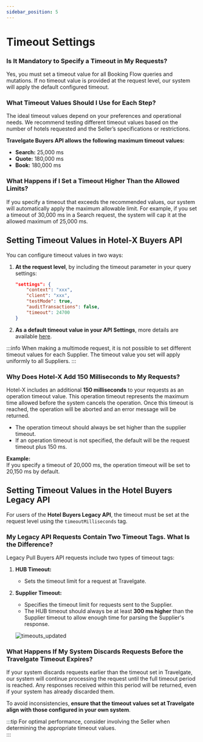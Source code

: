 ```yaml
---
sidebar_position: 5
---
```


# Timeout Settings

### Is It Mandatory to Specify a Timeout in My Requests?
Yes, you must set a timeout value for all Booking Flow queries and mutations. If no timeout value is provided at the request level, our system will apply the default configured timeout.

### What Timeout Values Should I Use for Each Step?
The ideal timeout values depend on your preferences and operational needs. We recommend testing different timeout values based on the number of hotels requested and the Seller’s specifications or restrictions.

**Travelgate Buyers API allows the following maximum timeout values:**

- **Search:** 25,000 ms
- **Quote:** 180,000 ms
- **Book:** 180,000 ms

### What Happens if I Set a Timeout Higher Than the Allowed Limits?
If you specify a timeout that exceeds the recommended values, our system will automatically apply the maximum allowable limit. For example, if you set a timeout of 30,000 ms in a Search request, the system will cap it at the allowed maximum of 25,000 ms.

## Setting Timeout Values in Hotel-X Buyers API
You can configure timeout values in two ways:

1. **At the request level**, by including the timeout parameter in your query settings:

    ```json
    "settings": {
        "context": "xxx",
        "client": "xxx",
        "testMode": true,
        "auditTransactions": false,
        "timeout": 24700
    }
    ```

2. **As a default timeout value in your API Settings**, more details are available [here](/kb/connections/connections-settings).

:::info 
When making a multimode request, it is not possible to set different timeout values for each Supplier. The timeout value you set will apply uniformly to all Suppliers.
:::

### Why Does Hotel-X Add 150 Milliseconds to My Requests?
Hotel-X includes an additional **150 milliseconds** to your requests as an operation timeout value. This operation timeout represents the maximum time allowed before the system cancels the operation. Once this timeout is reached, the operation will be aborted and an error message will be returned.

- The operation timeout should always be set higher than the supplier timeout.
- If an operation timeout is not specified, the default will be the request timeout plus 150 ms.

**Example:**  
If you specify a timeout of 20,000 ms, the operation timeout will be set to 20,150 ms by default.

## Setting Timeout Values in the Hotel Buyers Legacy API
For users of the **Hotel Buyers Legacy API**, the timeout must be set at the request level using the `timeoutMilliseconds` tag.

### My Legacy API Requests Contain Two Timeout Tags. What Is the Difference?
Legacy Pull Buyers API requests include two types of timeout tags:

1. **HUB Timeout:**  
   - Sets the timeout limit for a request at Travelgate.

2. **Supplier Timeout:**  
   - Specifies the timeout limit for requests sent to the Supplier.  
   - The HUB timeout should always be at least **300 ms higher** than the Supplier timeout to allow enough time for parsing the Supplier's response.

   ![timeouts_updated](https://storage.travelgate.com/kbase/timeouts_updated.jpg)

### What Happens If My System Discards Requests Before the Travelgate Timeout Expires?
If your system discards requests earlier than the timeout set in Travelgate, our system will continue processing the request until the full timeout period is reached. Any responses received within this period will be returned, even if your system has already discarded them.

To avoid inconsistencies, **ensure that the timeout values set at Travelgate align with those configured in your own system**.

:::tip
For optimal performance, consider involving the Seller when determining the appropriate timeout values.  
:::
